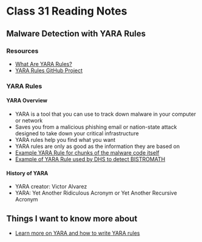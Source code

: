 # Class 31 Reading Notes

## Malware Detection with YARA Rules

### Resources

- [What Are YARA Rules?](https://archerint.com/what-are-yara-rules/)
- [YARA Rules GitHub Project](https://github.com/Yara-Rules/rules)

### YARA Rules

#### YARA Overview

- YARA is a tool that you can use to track down malware in your computer or network
- Saves you from a malicious phishing email or nation-state attack designed to take down your critical infrastructure
- YARA rules help you find what you want
- YARA rules are only as good as the information they are based on
- [Example YARA Rule for chunks of the malware code itself](https://i0.wp.com/archerint.com/wp-content/uploads/2020/02/YARA-rule-phishing-campaign-FireEye.png?w=704&ssl=1)
- [Example of YARA Rule used by DHS to detect BISTROMATH](https://i0.wp.com/archerint.com/wp-content/uploads/2020/02/YARA-RULE-BISTROMATH-DHS.png?resize=1024%2C353&ssl=1)

#### History of YARA

- YARA creator: Victor Alvarez
- YARA: Yet Another Ridiculous Acronym or Yet Another Recursive Acronym

## Things I want to know more about

- [Learn more on YARA and how to write YARA rules](https://yara.readthedocs.io/en/latest/writingrules.html)
